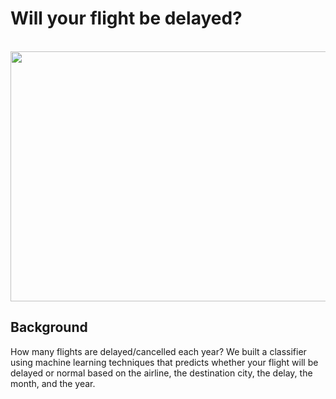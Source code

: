 # Will your flight be delayed? 
<br> 

<img src = "https://www.smartertravel.com/uploads/2013/10/stm52582875d01ca20131011.jpg" width = 600 height= 400>

## Background 

How many flights are delayed/cancelled each year? We built a classifier using machine learning techniques that predicts whether your flight will be delayed or normal based on the airline, the destination city, the delay, the month, and the year. 


